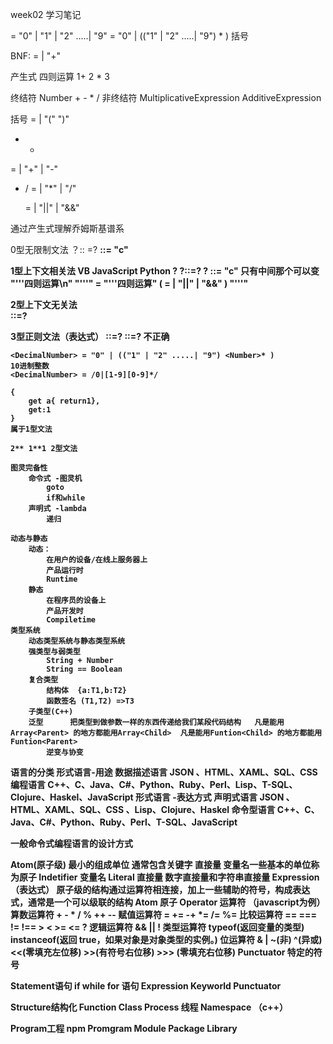 week02 学习笔记


<Number> = "0" | "1" | "2" .....| "9"
<DecimalNumber> = "0" | (("1" | "2" .....| "9") <Number>* ) 
括号
 
BNF:
<AdditiveExpression> = <DecimalNumber> | <AdditiveExpression> "+" <DecimalNumber> 

产生式
四则运算
 1+ 2 * 3 

终结符
    Number
    + - * /
非终结符
    MultiplicativeExpression
    AdditiveExpression

括号
<PrimaryExpression> = <DecimalNumber> |
                        "(" <LogicalExpress> ")"

+ -
<AdditiveExpression> = <PrimaryExpression> | 
                      <AdditiveExpression> "+" <PrimaryExpression> | 
                      <AdditiveExpression> "-" <PrimaryExpression> 
                      
* /
<MultiplicativeExpression> = <DecimalNumber> | 
                        <MultiplicativeExpression> "*" <DecimalNumber> |
                        <MultiplicativeExpression> "/" <DecimalNumber>


  <LogicalExpress> = <DecimalNumber> | 
                     <LogicalExpress> "||" <AdditiveExpression> | 
                     <LogicalExpress> "&&" <AdditiveExpression>


通过产生式理解乔姆斯基谱系

 0型无限制文法
    ？:: =?  <a> <b> ::= "c" <d>
  
 1型上下文相关法 VB JavaScript Python 
    ?<A> ?::=? <B> ?  <a> <b> <c> ::= <a> "c" <b> 只有中间那个可以变
     "'''四则运算\n" <LogicalExpress> "'''" = "'''四则运算" (  <LogicalExpress> = <DecimalNumber> | 
                                                            <LogicalExpress> "||" <AdditiveExpression> | 
                                                            <LogicalExpress> "&&" <AdditiveExpression>) "'''" 
  


 2型上下文无关法             
<A>::=?


 3型正则文法（表达式）
    <A>::=<A>?
    <A>::=?<A> 不正确

    <DecimalNumber> = "0" | (("1" | "2" .....| "9") <Number>* ) 
    10进制整数
    <DecimalNumber> = /0|[1-9][0-9]*/

    {
        get a{ return1},
        get:1
    }
    属于1型文法

    2** 1**1 2型文法

    图灵完备性 
        命令式 -图灵机
            goto
            if和while
        声明式 -lambda
            递归

    动态与静态
        动态：
            在用户的设备/在线上服务器上
            产品运行时
            Runtime
        静态
            在程序员的设备上
            产品开发时
            Compiletime
    类型系统
        动态类型系统与静态类型系统
        强类型与弱类型
            String + Number 
            String == Boolean
        复合类型
            结构体  {a:T1,b:T2}
            函数签名 (T1,T2) =>T3
        子类型(C++) 
        泛型      把类型到做参数一样的东西传递给我们某段代码结构   凡是能用Array<Parent> 的地方都能用Array<Child>  凡是能用Funtion<Child> 的地方都能用Funtion<Parent> 
            逆变与协变

语言的分类
形式语言-用途
    数据描述语言 JSON 、HTML、XAML、SQL、CSS 
    编程语言    C++、C、Java、C#、Python、Ruby、Perl、Lisp、T-SQL、Clojure、Haskel、JavaScript
形式语言 -表达方式
    声明式语言  JSON 、HTML、XAML、SQL、CSS 、Lisp、Clojure、Haskel
    命令型语言  C++、C、Java、C#、Python、Ruby、Perl、T-SQL、JavaScript

一般命令式编程语言的设计方式

Atom(原子级) 最小的组成单位  通常包含关键字 直接量 变量名一些基本的单位称为原子
    Indetifier 变量名
    Literal 直接量 数字直接量和字符串直接量
Expression（表达式） 原子级的结构通过运算符相连接，加上一些辅助的符号，构成表达式，通常是一个可以级联的结构
    Atom 原子
    Operator 运算符 （javascript为例）
        算数运算符 + - * / % ++ --
        赋值运算符 = += -+ *= /= %=
        比较运算符 == === != !== > < >= <= ?
        逻辑运算符  && || !
        类型运算符 typeof(返回变量的类型) instanceof(返回 true，如果对象是对象类型的实例。)
        位运算符   & | ~(非) ^(异或) <<(零填充左位移) >>(有符号右位移)  >>> (零填充右位移)
    Punctuator 特定的符号

Statement语句  if while for 语句
    Expression
    Keyworld
    Punctuator

Structure结构化
    Function 
    Class
    Process 线程
    Namespace （c++）

Program工程 npm
    Promgram
    Module
    Package
    Library
